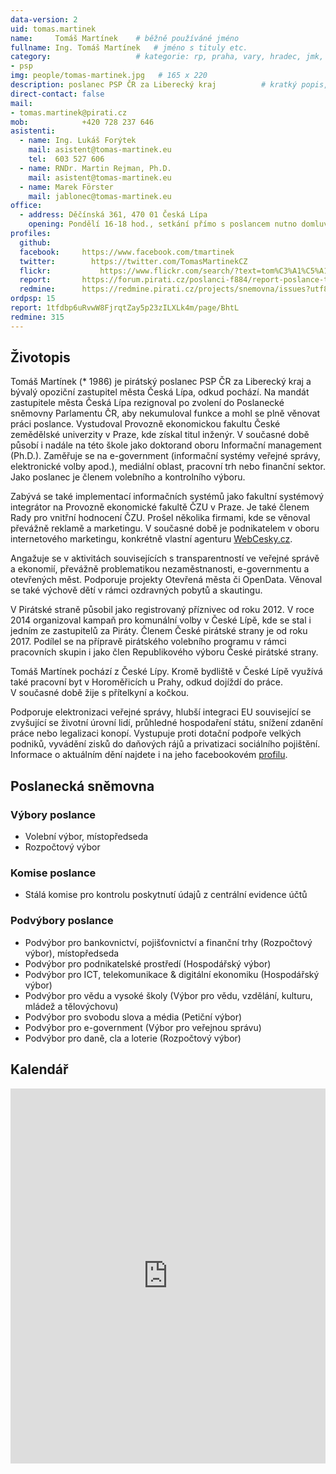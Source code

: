 ```yaml
---
data-version: 2
uid: tomas.martinek
name:     Tomáš Martínek  	# běžně používáné jméno
fullname: Ing. Tomáš Martínek  	# jméno s tituly etc.
category:                 	# kategorie: rp, praha, vary, hradec, jmk, senat
- psp
img: people/tomas-martinek.jpg   # 165 x 220
description: poslanec PSP ČR za Liberecký kraj         	# kratký popis, max 160 znaků
direct-contact: false
mail:
- tomas.martinek@pirati.cz
mob:	        +420 728 237 646
asistenti:
  - name: Ing. Lukáš Forýtek
    mail: asistent@tomas-martinek.eu
    tel:  603 527 606
  - name: RNDr. Martin Rejman, Ph.D.
    mail: asistent@tomas-martinek.eu
  - name: Marek Förster
    mail: jablonec@tomas-martinek.eu
office:
  - address: Děčínská 361, 470 01 Česká Lípa
    opening: Pondělí 16-18 hod., setkání přímo s poslancem nutno domluvit předem na adrese ceskalipa@tomas-martinek.eu.
profiles:
  github:       
  facebook:     https://www.facebook.com/tmartinek
  twitter: 		  https://twitter.com/TomasMartinekCZ
  flickr:		    https://www.flickr.com/search/?text=tom%C3%A1%C5%A1%20mart%C3%ADnek
  report:       https://forum.pirati.cz/poslanci-f884/report-poslance-tomas-martinek-t38894.html
  redmine:      https://redmine.pirati.cz/projects/snemovna/issues?utf8=%E2%9C%93&set_filter=1&f%5B%5D=status_id&op%5Bstatus_id%5D=o&f%5B%5D=fixed_version_id&op%5Bfixed_version_id%5D=%3D&v%5Bfixed_version_id%5D%5B%5D=28&f%5B%5D=assigned_to_id&op%5Bassigned_to_id%5D=%3D&v%5Bassigned_to_id%5D%5B%5D=315&f%5B%5D=&c%5B%5D=subject&c%5B%5D=status&c%5B%5D=priority&c%5B%5D=due_date&c%5B%5D=done_ratio&group_by=assigned_to&t%5B%5D=
ordpsp: 15
report: 1tfdbp6uRvwW8FjrqtZay5p23zILXLk4m/page/BhtL
redmine: 315
---
```

## Životopis

Tomáš Martínek (* 1986) je pirátský poslanec PSP ČR za Liberecký kraj a bývalý opoziční zastupitel města Česká Lípa, odkud pochází. Na mandát zastupitele města Česká Lípa rezignoval po zvolení do Poslanecké sněmovny Parlamentu ČR, aby nekumuloval funkce a mohl se plně věnovat práci poslance. Vystudoval Provozně ekonomickou fakultu České zemědělské univerzity v Praze, kde získal titul inženýr. V současné době působí i nadále na této škole jako doktorand oboru Informační management (Ph.D.). Zaměřuje se na e-government (informační systémy veřejné správy, elektronické volby apod.), mediální oblast, pracovní trh nebo finanční sektor. Jako poslanec je členem volebního a kontrolního výboru.

Zabývá se také implementací informačních systémů jako fakultní systémový integrátor na Provozně ekonomické fakultě ČZU v Praze. Je také členem Rady pro vnitřní hodnocení ČZU. Prošel několika firmami, kde se věnoval převážně reklamě a marketingu. V současné době je podnikatelem v oboru internetového marketingu, konkrétně vlastní agenturu [WebCesky.cz](https://www.webcesky.cz). 

Angažuje se v aktivitách souvisejících s transparentností ve veřejné správě a ekonomií, převážně problematikou nezaměstnanosti, e-governmentu a otevřených měst. Podporuje projekty Otevřená města či OpenData. Věnoval se také výchově dětí v rámci ozdravných pobytů a skautingu.

V Pirátské straně působil jako registrovaný příznivec od roku 2012. V roce 2014 organizoval kampaň pro komunální volby v České Lípě, kde se stal i jedním ze zastupitelů za Piráty. Členem České pirátské strany je od roku 2017. Podílel se na přípravě pirátského volebního programu v rámci pracovních skupin i jako člen Republikového výboru České pirátské strany.

Tomáš Martínek pochází z České Lípy. Kromě bydliště v České Lípě využívá také pracovní byt v Horoměřicích u Prahy, odkud dojíždí do práce. V současné době žije s přítelkyní a kočkou.

Podporuje elektronizaci veřejné správy, hlubší integraci EU související se zvyšující se životní úrovní lidí, průhledné hospodaření státu, snížení zdanění práce nebo legalizaci konopí. Vystupuje proti dotační podpoře velkých podniků, vyvádění zisků do daňových rájů a  privatizaci sociálního pojištění. Informace o aktuálním dění najdete i na jeho facebookovém [profilu](https://www.facebook.com/tmartinek).

Poslanecká sněmovna
-------------------

### Výbory poslance
- Volební výbor, místopředseda
- Rozpočtový výbor

### Komise poslance
- Stálá komise pro kontrolu poskytnutí údajů z centrální evidence účtů

### Podvýbory poslance
- Podvýbor pro bankovnictví, pojišťovnictví a finanční trhy (Rozpočtový výbor), místopředseda
- Podvýbor pro podnikatelské prostředí (Hospodářský výbor)
- Podvýbor pro ICT, telekomunikace & digitální ekonomiku (Hospodářský výbor)
- Podvýbor pro vědu a vysoké školy (Výbor pro vědu, vzdělání, kulturu, mládež a tělovýchovu)
- Podvýbor pro svobodu slova a média (Petiční výbor)
- Podvýbor pro e-government (Výbor pro veřejnou správu)
- Podvýbor pro daně, cla a loterie (Rozpočtový výbor)


Kalendář
--------

<iframe src="https://calendar.google.com/calendar/embed?src=spnksjkkqsm5s05p05clfjjr14%40group.calendar.google.com&ctz=Europe%2FPrague" style="border: 0; max-width:100%" width="740" height="600" frameborder="0" scrolling="no"></iframe>
